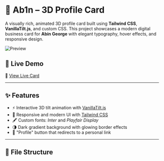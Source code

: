 # 🪩 Ab1n – 3D Profile Card

A visually rich, animated 3D profile card built using **Tailwind CSS**, **VanillaTilt.js**, and custom CSS. This project showcases a modern digital business card for **Abin George** with elegant typography, hover effects, and responsive design.

![Preview](https://i.ibb.co/wZc8YPYT/img.png)

## 🚀 Live Demo

🔗 [View Live Card](https://unit.link/ab1n)

---

## ✨ Features

- ⚡ Interactive 3D tilt animation with [VanillaTilt.js](https://micku7zu.github.io/vanilla-tilt.js/)
- 🎨 Responsive and modern UI with [Tailwind CSS](https://tailwindcss.com/)
- 🖋️ Custom fonts: *Inter* and *Playfair Display*
- 🌗 Dark gradient background with glowing border effects
- 🔘 "Profile" button that redirects to a personal link

---

## 📁 File Structure

